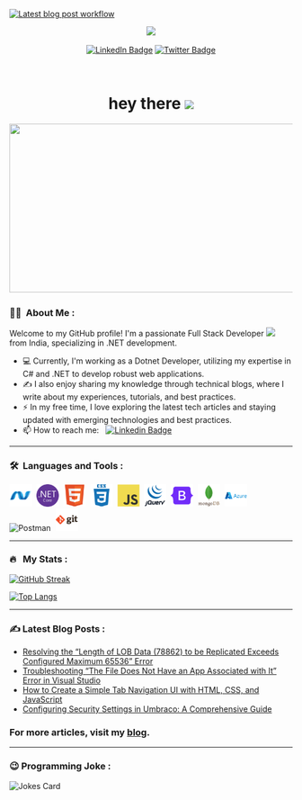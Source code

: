 [![Latest blog post workflow](https://github.com/ShekharTarare/ShekharTarare/actions/workflows/blog-post-workflow.yml/badge.svg)](https://github.com/ShekharTarare/ShekharTarare/actions/workflows/blog-post-workflow.yml)
<p align="center"><img src="https://media.giphy.com/media/M9gbBd9nbDrOTu1Mqx/giphy.gif" width="100"/></p>
<p align="center"> 
<a href="https://in.linkedin.com/in/shekhar-tarare-04"><img src="https://img.shields.io/badge/LinkedIn-blue?style=for-the-badge&logo=linkedin&logoColor=white" alt="LinkedIn Badge"></a>
<a href="https://twitter.com/tarareshekhar"><img src="https://img.shields.io/badge/Twitter-blue?style=for-the-badge&logo=twitter&logoColor=white" alt="Twitter Badge"/></a>
</p>
<!--<p align="center">
<a href="https://www.buymeacoffee.com/shekhartarS" target="_blank"><img src="https://cdn.buymeacoffee.com/buttons/default-orange.png" alt="Buy Me A Coffee" height="41" width="174"></a>
</p>--> 
<p align="center"><img src="https://komarev.com/ghpvc/?username=ShekharTarare&style=flat-square&color=blue" alt=""></p>

<h1 align="center">hey there <img src="https://media.giphy.com/media/hvRJCLFzcasrR4ia7z/giphy.gif" width="40"></h1>

<p align="center"><img src="https://media.giphy.com/media/dWesBcTLavkZuG35MI/giphy.gif" width="600" height="300"  /></p>

### 👨‍💻 &nbsp;About Me :

 Welcome to my GitHub profile! I'm a passionate Full Stack Developer <img src="https://media.giphy.com/media/WUlplcMpOCEmTGBtBW/giphy.gif" width="30"> from India, specializing in .NET development. 

- 💻 Currently, I'm working as a Dotnet Developer, utilizing my expertise in C# and .NET to develop robust web applications.
- ✍️ I also enjoy sharing my knowledge through technical blogs, where I write about my experiences, tutorials, and best practices.
- ⚡ In my free time, I love exploring the latest tech articles and staying updated with emerging technologies and best practices.
- 📫 How to reach me: &nbsp; [![Linkedin Badge](https://img.shields.io/badge/-Shekhar-blue?style=flat&logo=Linkedin&logoColor=white)](https://in.linkedin.com/in/shekhar-tarare-04)

---

### 🛠 &nbsp;Languages and Tools :

<p>
<img src="https://github.com/devicons/devicon/blob/master/icons/dot-net/dot-net-original.svg" title="Dotnet" alt="Dotnet" width="40" height="40"/>&nbsp;
<img src="https://github.com/devicons/devicon/blob/master/icons/dotnetcore/dotnetcore-original.svg" title=".NET Core" alt=".Net Core" width="40" height="40"/>&nbsp;
<img src="https://github.com/devicons/devicon/blob/master/icons/html5/html5-original.svg" title="HTML5" alt="HTML" width="40" height="40"/>&nbsp;
<img src="https://github.com/devicons/devicon/blob/master/icons/css3/css3-plain-wordmark.svg"  title="CSS3" alt="CSS" width="40" height="40"/>&nbsp;
<img src="https://github.com/devicons/devicon/blob/master/icons/javascript/javascript-original.svg" title="JavaScript" alt="JavaScript" width="40" height="40"/>&nbsp;
<img src="https://github.com/devicons/devicon/blob/master/icons/jquery/jquery-original-wordmark.svg" title="jQuery" alt="jQuery" width="40" height="40"/>&nbsp;
<img src="https://github.com/devicons/devicon/blob/master/icons/bootstrap/bootstrap-plain.svg" title="Bootstrap" alt="Bootstrap" width="40" height="40"/>&nbsp;
<img src="https://github.com/devicons/devicon/blob/master/icons/mongodb/mongodb-original-wordmark.svg" title="mongoDB"  alt="mongoDB" width="40" height="40"/>&nbsp;
<img src="https://github.com/devicons/devicon/blob/master/icons/azure/azure-original-wordmark.svg" title="Azure" alt="Azure" width="40" height="40"/>&nbsp;
<img src="https://www.vectorlogo.zone/logos/getpostman/getpostman-icon.svg" title="Postman"  alt="Postman" width="40" height="40"/>&nbsp;
<img src="https://github.com/devicons/devicon/blob/master/icons/git/git-original-wordmark.svg" title="Git" **alt="Git" width="40" height="40"/>&nbsp;




</p>

---

### 🔥 &nbsp; My Stats :

[![GitHub Streak](http://github-readme-streak-stats.herokuapp.com?user=ShekharTarare&theme=dark)](https://git.io/streak-stats)


[![Top Langs](https://github-readme-stats.vercel.app/api/top-langs/?username=ShekharTarare&layout=compact&theme=vision-friendly-dark)](https://github.com/anuraghazra/github-readme-stats)

---

### ✍️ Latest Blog Posts :

<!-- BLOG-POST-LIST:START -->
- [Resolving the “Length of LOB Data &lpar;78862&rpar; to be Replicated Exceeds Configured Maximum 65536” Error](https://medium.com/@shekhartarare/resolving-the-length-of-lob-data-78862-to-be-replicated-exceeds-configured-maximum-65536-error-fc59f04f65e3?source=rss-1ce282e5986c------2)
- [Troubleshooting “The File Does Not Have an App Associated with It” Error in Visual Studio](https://medium.com/@shekhartarare/troubleshooting-the-file-does-not-have-an-app-associated-with-it-error-in-visual-studio-4e15eae871c0?source=rss-1ce282e5986c------2)
- [How to Create a Simple Tab Navigation UI with HTML, CSS, and JavaScript](https://medium.com/@shekhartarare/how-to-create-a-simple-tab-navigation-ui-with-html-css-and-javascript-f09cec5074f4?source=rss-1ce282e5986c------2)
- [Configuring Security Settings in Umbraco: A Comprehensive Guide](https://medium.com/@shekhartarare/configuring-security-settings-in-umbraco-a-comprehensive-guide-8721e8acf00e?source=rss-1ce282e5986c------2)
<!-- BLOG-POST-LIST:END -->
### For more articles, visit my [blog](https://shekhartarare.com).
---

### 😉 Programming Joke :
<!-- Markdown -->
![Jokes Card](https://readme-jokes.vercel.app/api)
